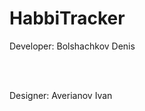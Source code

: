 <h1>HabbiTracker</h1>

<p>Developer: Bolshachkov Denis</p>
<br></br>
<p>Designer: Averianov Ivan</p>
